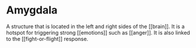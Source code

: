 # Amygdala
A structure that is located in the left and right sides of the [[brain]]. It is a hotspot for triggering strong [[emotions]] such as [[anger]]. It is also linked to the [[fight-or-flight]] response.

